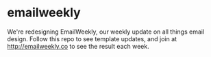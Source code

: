 # emailweekly
We're redesigning EmailWeekly, our weekly update on all things email design. Follow this repo to see template updates, and join at http://emailweekly.co to see the result each week.
